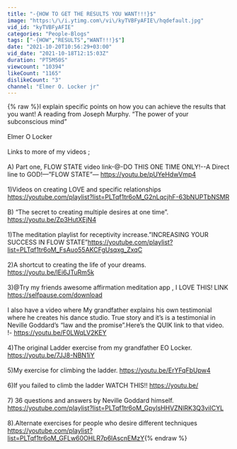 ```yaml
---
title: "-{HOW TO GET THE RESULTS YOU WANT!!!}$"
image: "https:\/\/i.ytimg.com\/vi\/kyTVBFyAFIE\/hqdefault.jpg"
vid_id: "kyTVBFyAFIE"
categories: "People-Blogs"
tags: ["-{HOW","RESULTS","WANT!!!}$"]
date: "2021-10-20T10:56:29+03:00"
vid_date: "2021-10-18T12:15:03Z"
duration: "PT5M50S"
viewcount: "10394"
likeCount: "1165"
dislikeCount: "3"
channel: "Elmer O. Locker jr"
---
```

{% raw %}I explain specific points on how you can achieve the results that you want! A reading from Joseph Murphy. “The power of your subconscious mind”<br /><br />Elmer O Locker <br /><br />Links to more of my videos ;<br /><br />A) Part one, FLOW STATE video link-@-DO THIS ONE TIME ONLY!--A Direct line to GOD!—”FLOW STATE”— <a rel="nofollow" target="blank" href="https://youtu.be/pUYeHdwVmp4">https://youtu.be/pUYeHdwVmp4</a> <br /><br />1)Videos on creating LOVE and specific relationships <a rel="nofollow" target="blank" href="https://youtube.com/playlist?list=PLTqf1tr6oM_G2nLqcjhF-63bNUPTbNSMR">https://youtube.com/playlist?list=PLTqf1tr6oM_G2nLqcjhF-63bNUPTbNSMR</a><br /><br />B) “The secret to creating multiple desires at one time”. <a rel="nofollow" target="blank" href="https://youtu.be/Zp3HutXEjN4">https://youtu.be/Zp3HutXEjN4</a><br /><br />1)The meditation playlist for receptivity increase.”INCREASING YOUR SUCCESS IN FLOW STATE”<a rel="nofollow" target="blank" href="https://youtube.com/playlist?list=PLTqf1tr6oM_FsAuo55AKCFgUsqxg_ZxqC">https://youtube.com/playlist?list=PLTqf1tr6oM_FsAuo55AKCFgUsqxg_ZxqC</a><br /><br />2)A shortcut to creating the life of your dreams. <a rel="nofollow" target="blank" href="https://youtu.be/lEi6JTuRm5k">https://youtu.be/lEi6JTuRm5k</a><br /><br />3)@Try my friends awesome affirmation meditation app , I LOVE THIS!  LINK <a rel="nofollow" target="blank" href="https://selfpause.com/download">https://selfpause.com/download</a><br /><br />I also have a video where My grandfather explains his own testimonial where he creates his dance studio. True story and it’s is a testimonial in Neville Goddard’s “law and the promise”.Here’s the QUIK link to that video. !- <a rel="nofollow" target="blank" href="https://youtu.be/F0LWqLV2KEY">https://youtu.be/F0LWqLV2KEY</a><br /><br />4)The original Ladder exercise from my grandfather EO Locker. <a rel="nofollow" target="blank" href="https://youtu.be/7JJ8-NBN1iY">https://youtu.be/7JJ8-NBN1iY</a><br /><br />5)My exercise for climbing the ladder. <a rel="nofollow" target="blank" href="https://youtu.be/ErYFqFbUpw4">https://youtu.be/ErYFqFbUpw4</a><br /><br />6)If you failed to climb the ladder WATCH THIS!! <a rel="nofollow" target="blank" href="https://youtu.be/">https://youtu.be/</a><br /><br />7) 36 questions and answers by Neville Goddard himself. <a rel="nofollow" target="blank" href="https://youtube.com/playlist?list=PLTqf1tr6oM_GpylsHHVZNlRK3Q3viICYL">https://youtube.com/playlist?list=PLTqf1tr6oM_GpylsHHVZNlRK3Q3viICYL</a><br /><br />8).Alternate exercises for people who desire different techniques <a rel="nofollow" target="blank" href="https://youtube.com/playlist?list=PLTqf1tr6oM_GFLw60OHLR7p6lAscnEMzY">https://youtube.com/playlist?list=PLTqf1tr6oM_GFLw60OHLR7p6lAscnEMzY</a>{% endraw %}
